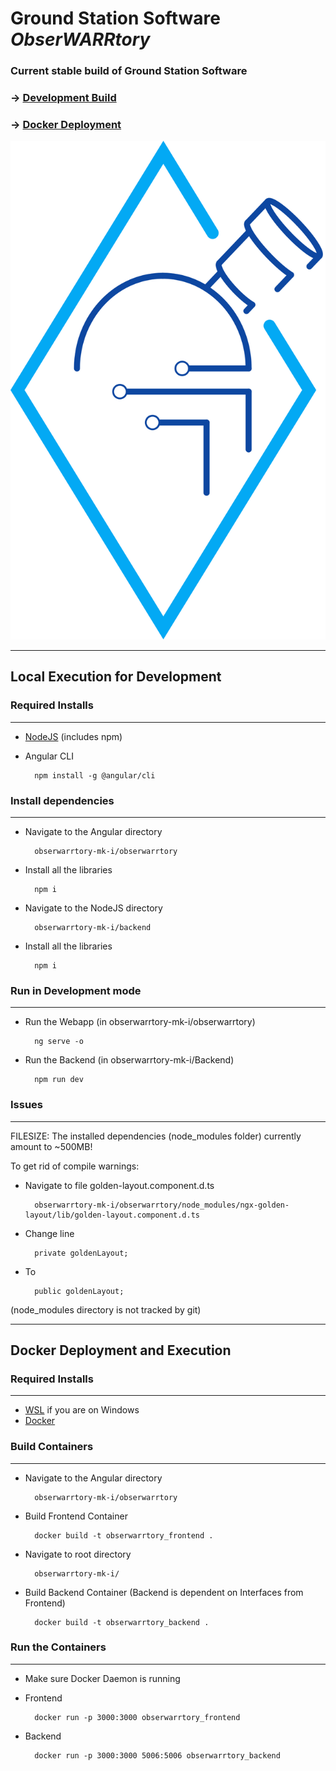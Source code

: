 # Ground Station Software *ObserWARRtory*

### Current stable build of Ground Station Software

### -> [Development Build](#local-execution-for-development)
### -> [Docker Deployment](#docker-deployment-and-execution)

![logo](./obserwarrtory/src/assets/img/obserwarrtory.svg)
________
## Local Execution for Development
### Required Installs
---------------------
- [NodeJS](https://nodejs.org/en/) (includes npm) 
- Angular CLI

        npm install -g @angular/cli

### Install dependencies
---------------------
- Navigate to the Angular directory

        obserwarrtory-mk-i/obserwarrtory

- Install all the libraries

        npm i

- Navigate to the NodeJS directory

        obserwarrtory-mk-i/backend

- Install all the libraries

        npm i

### Run in Development mode
---------------------

- Run the Webapp (in obserwarrtory-mk-i/obserwarrtory)
        
        ng serve -o

- Run the Backend (in obserwarrtory-mk-i/Backend)

        npm run dev

### Issues
---------------------
FILESIZE: The installed dependencies (node_modules folder) currently amount to ~500MB!

To get rid of compile warnings:

- Navigate to file golden-layout.component.d.ts

        obserwarrtory-mk-i/obserwarrtory/node_modules/ngx-golden-layout/lib/golden-layout.component.d.ts

- Change line

        private goldenLayout;

- To

        public goldenLayout;

(node_modules directory is not tracked by git)

________
## Docker Deployment and Execution
### Required Installs
---------------------
- [WSL](https://docs.microsoft.com/en-us/windows/wsl/install-win10) if you are on Windows
- [Docker](https://docs.docker.com/engine/install/) 

### Build Containers
---------------------
- Navigate to the Angular directory

        obserwarrtory-mk-i/obserwarrtory

- Build Frontend Container

        docker build -t obserwarrtory_frontend .

- Navigate to root directory

        obserwarrtory-mk-i/

- Build Backend Container (Backend is dependent on Interfaces from Frontend)

        docker build -t obserwarrtory_backend .

### Run the Containers
---------------------
- Make sure Docker Daemon is running

- Frontend

        docker run -p 3000:3000 obserwarrtory_frontend

- Backend

        docker run -p 3000:3000 5006:5006 obserwarrtory_backend
